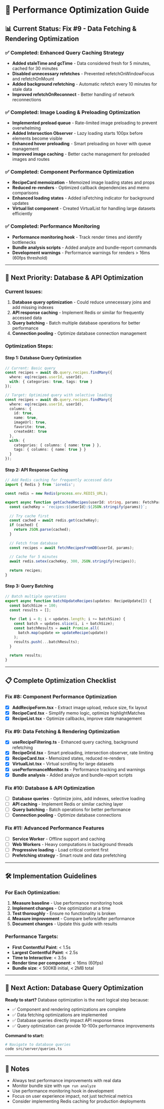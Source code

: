 # 🚀 Performance Optimization Guide

## 📊 **Current Status: Fix #9 - Data Fetching & Rendering Optimization**

### ✅ **Completed: Enhanced Query Caching Strategy**
- **Added staleTime and gcTime** - Data considered fresh for 5 minutes, cached for 30 minutes
- **Disabled unnecessary refetches** - Prevented refetchOnWindowFocus and refetchOnMount
- **Added background refetching** - Automatic refetch every 10 minutes for stale data
- **Improved refetchOnReconnect** - Better handling of network reconnections

### ✅ **Completed: Image Loading & Preloading Optimization**
- **Implemented preload queue** - Rate-limited image preloading to prevent overwhelming
- **Added Intersection Observer** - Lazy loading starts 100px before elements become visible
- **Enhanced hover preloading** - Smart preloading on hover with queue management
- **Improved image caching** - Better cache management for preloaded images and routes

### ✅ **Completed: Component Performance Optimization**
- **RecipeCard memoization** - Memoized image loading states and props
- **Reduced re-renders** - Optimized callback dependencies and memo comparisons
- **Enhanced loading states** - Added isFetching indicator for background updates
- **Virtual list component** - Created VirtualList for handling large datasets efficiently

### ✅ **Completed: Performance Monitoring**
- **Performance monitoring hook** - Track render times and identify bottlenecks
- **Bundle analysis scripts** - Added analyze and bundle-report commands
- **Development warnings** - Performance warnings for renders > 16ms (60fps threshold)

---

## 🎯 **Next Priority: Database & API Optimization**

### **Current Issues:**
1. **Database query optimization** - Could reduce unnecessary joins and add missing indexes
2. **API response caching** - Implement Redis or similar for frequently accessed data
3. **Query batching** - Batch multiple database operations for better performance
4. **Connection pooling** - Optimize database connection management

### **Optimization Steps:**

#### **Step 1: Database Query Optimization**
```typescript
// Current: Basic query
const recipes = await db.query.recipes.findMany({
  where: eq(recipes.userId, userId),
  with: { categories: true, tags: true }
});

// Target: Optimized query with selective loading
const recipes = await db.query.recipes.findMany({
  where: eq(recipes.userId, userId),
  columns: {
    id: true,
    name: true,
    imageUrl: true,
    favorite: true,
    createdAt: true
  },
  with: {
    categories: { columns: { name: true } },
    tags: { columns: { name: true } }
  }
});
```

#### **Step 2: API Response Caching**
```typescript
// Add Redis caching for frequently accessed data
import { Redis } from 'ioredis';

const redis = new Redis(process.env.REDIS_URL);

export async function getCachedRecipes(userId: string, params: FetchParams) {
  const cacheKey = `recipes:${userId}:${JSON.stringify(params)}`;
  
  // Try cache first
  const cached = await redis.get(cacheKey);
  if (cached) {
    return JSON.parse(cached);
  }
  
  // Fetch from database
  const recipes = await fetchRecipesFromDB(userId, params);
  
  // Cache for 5 minutes
  await redis.setex(cacheKey, 300, JSON.stringify(recipes));
  
  return recipes;
}
```

#### **Step 3: Query Batching**
```typescript
// Batch multiple operations
export async function batchUpdateRecipes(updates: RecipeUpdate[]) {
  const batchSize = 100;
  const results = [];
  
  for (let i = 0; i < updates.length; i += batchSize) {
    const batch = updates.slice(i, i + batchSize);
    const batchResults = await Promise.all(
      batch.map(update => updateRecipe(update))
    );
    results.push(...batchResults);
  }
  
  return results;
}
```

---

## 📋 **Complete Optimization Checklist**

### **Fix #8: Component Performance Optimization**
- [x] **AddRecipeForm.tsx** - Extract image upload, reduce size, fix layout
- [x] **RecipeCard.tsx** - Simplify memo logic, optimize highlightMatches
- [x] **RecipeList.tsx** - Optimize callbacks, improve state management

### **Fix #9: Data Fetching & Rendering Optimization**
- [x] **useRecipeFiltering.ts** - Enhanced query caching, background refetching
- [x] **RecipeGrid.tsx** - Smart preloading, intersection observer, rate limiting
- [x] **RecipeCard.tsx** - Memoized states, reduced re-renders
- [x] **VirtualList.tsx** - Virtual scrolling for large datasets
- [x] **usePerformanceMonitor.ts** - Performance tracking and warnings
- [x] **Bundle analysis** - Added analyze and bundle-report scripts

### **Fix #10: Database & API Optimization**
- [ ] **Database queries** - Optimize joins, add indexes, selective loading
- [ ] **API caching** - Implement Redis or similar caching layer
- [ ] **Query batching** - Batch operations for better performance
- [ ] **Connection pooling** - Optimize database connections

### **Fix #11: Advanced Performance Features**
- [ ] **Service Worker** - Offline support and caching
- [ ] **Web Workers** - Heavy computations in background threads
- [ ] **Progressive loading** - Load critical content first
- [ ] **Prefetching strategy** - Smart route and data prefetching

---

## 🛠️ **Implementation Guidelines**

### **For Each Optimization:**
1. **Measure baseline** - Use performance monitoring hook
2. **Implement changes** - One optimization at a time
3. **Test thoroughly** - Ensure no functionality is broken
4. **Measure improvement** - Compare before/after performance
5. **Document changes** - Update this guide with results

### **Performance Targets:**
- **First Contentful Paint**: < 1.5s
- **Largest Contentful Paint**: < 2.5s
- **Time to Interactive**: < 3.5s
- **Render time per component**: < 16ms (60fps)
- **Bundle size**: < 500KB initial, < 2MB total

---

## 🎯 **Next Action: Database Query Optimization**

**Ready to start?** Database optimization is the next logical step because:
- ✅ Component and rendering optimizations are complete
- ✅ Data fetching optimizations are implemented
- ✅ Database queries directly impact API response times
- ✅ Query optimization can provide 10-100x performance improvements

**Command to start:**
```bash
# Navigate to database queries
code src/server/queries.ts
```

---

## 📝 **Notes**
- Always test performance improvements with real data
- Monitor bundle size with `npm run analyze`
- Use performance monitoring hook in development
- Focus on user experience impact, not just technical metrics
- Consider implementing Redis caching for production deployments 